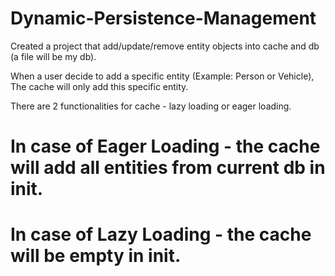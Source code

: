# Dynamic-Persistence-Management

Created a project that add/update/remove entity objects into cache and db (a file will be my db).

When a user decide to add a specific entity (Example: Person or Vehicle), The cache will only add this specific entity.

There are 2 functionalities for cache - lazy loading or eager loading.
# In case of Eager Loading - the cache will add all entities from current db in init.
# In case of Lazy Loading - the cache will be empty in init.


